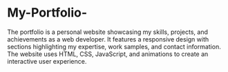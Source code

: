 # My-Portfolio-
The portfolio is a personal website showcasing my skills, projects, and achievements as a web developer. It features a responsive design with sections highlighting my expertise, work samples, and contact information. The website uses HTML, CSS, JavaScript, and animations to create an interactive user experience.
